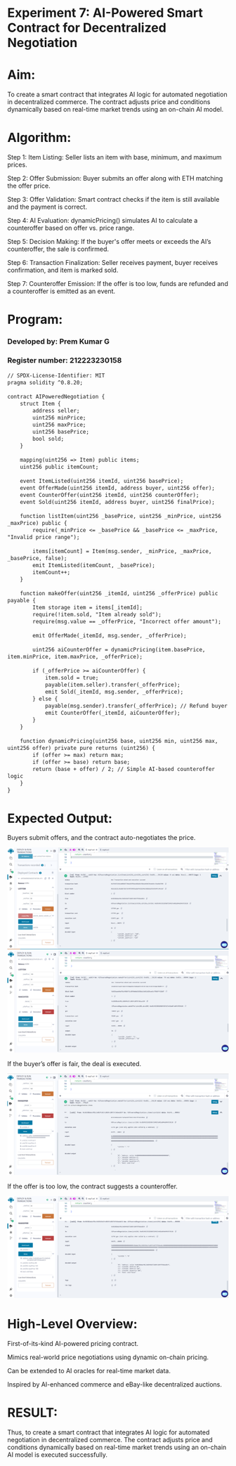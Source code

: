 # Experiment 7: AI-Powered Smart Contract for Decentralized Negotiation

# Aim:

To create a smart contract that integrates AI logic for automated negotiation in decentralized commerce. The contract adjusts price and conditions dynamically based on real-time market trends using an on-chain AI model.

# Algorithm:

Step 1: Item Listing: Seller lists an item with base, minimum, and maximum prices.

Step 2: Offer Submission: Buyer submits an offer along with ETH matching the offer price.

Step 3: Offer Validation: Smart contract checks if the item is still available and the payment is correct.

Step 4: AI Evaluation: dynamicPricing() simulates AI to calculate a counteroffer based on offer vs. price range.

Step 5: Decision Making: If the buyer's offer meets or exceeds the AI’s counteroffer, the sale is confirmed.

Step 6: Transaction Finalization: Seller receives payment, buyer receives confirmation, and item is marked sold.

Step 7: Counteroffer Emission: If the offer is too low, funds are refunded and a counteroffer is emitted as an event.


# Program:

### Developed by: Prem Kumar G
### Register number: 212223230158

```
// SPDX-License-Identifier: MIT
pragma solidity ^0.8.20;

contract AIPoweredNegotiation {
    struct Item {
        address seller;
        uint256 minPrice;
        uint256 maxPrice;
        uint256 basePrice;
        bool sold;
    }

    mapping(uint256 => Item) public items;
    uint256 public itemCount;

    event ItemListed(uint256 itemId, uint256 basePrice);
    event OfferMade(uint256 itemId, address buyer, uint256 offer);
    event CounterOffer(uint256 itemId, uint256 counterOffer);
    event Sold(uint256 itemId, address buyer, uint256 finalPrice);

    function listItem(uint256 _basePrice, uint256 _minPrice, uint256 _maxPrice) public {
        require(_minPrice <= _basePrice && _basePrice <= _maxPrice, "Invalid price range");
        
        items[itemCount] = Item(msg.sender, _minPrice, _maxPrice, _basePrice, false);
        emit ItemListed(itemCount, _basePrice);
        itemCount++;
    }

    function makeOffer(uint256 _itemId, uint256 _offerPrice) public payable {
        Item storage item = items[_itemId];
        require(!item.sold, "Item already sold");
        require(msg.value == _offerPrice, "Incorrect offer amount");

        emit OfferMade(_itemId, msg.sender, _offerPrice);

        uint256 aiCounterOffer = dynamicPricing(item.basePrice, item.minPrice, item.maxPrice, _offerPrice);

        if (_offerPrice >= aiCounterOffer) {
            item.sold = true;
            payable(item.seller).transfer(_offerPrice);
            emit Sold(_itemId, msg.sender, _offerPrice);
        } else {
            payable(msg.sender).transfer(_offerPrice); // Refund buyer
            emit CounterOffer(_itemId, aiCounterOffer);
        }
    }

    function dynamicPricing(uint256 base, uint256 min, uint256 max, uint256 offer) private pure returns (uint256) {
        if (offer >= max) return max;
        if (offer >= base) return base;
        return (base + offer) / 2; // Simple AI-based counteroffer logic
    }
}

```

# Expected Output:

Buyers submit offers, and the contract auto-negotiates the price.

![alt text](<Screenshot 2025-05-05 133412.png>)
![alt text](<Screenshot 2025-05-05 133600.png>)


If the buyer’s offer is fair, the deal is executed.

![alt text](<Screenshot 2025-05-05 134853.png>)

If the offer is too low, the contract suggests a counteroffer.

![alt text](<Screenshot 2025-05-05 134048.png>)


# High-Level Overview:

First-of-its-kind AI-powered pricing contract.


Mimics real-world price negotiations using dynamic on-chain pricing.


Can be extended to AI oracles for real-time market data.


Inspired by AI-enhanced commerce and eBay-like decentralized auctions.

# RESULT:

Thus, to create a smart contract that integrates AI logic for automated negotiation in decentralized commerce. The contract adjusts price and conditions dynamically based on real-time market trends using an on-chain AI model is executed successfully.



